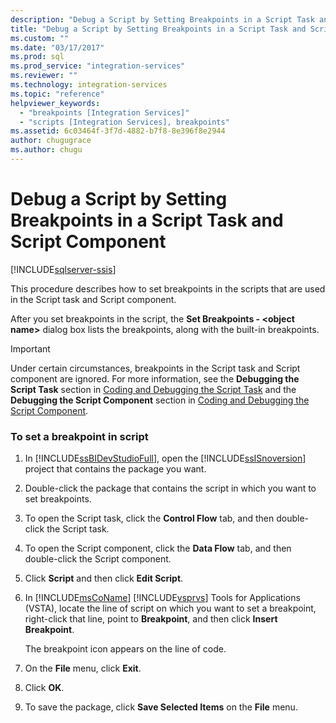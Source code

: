 ```yaml
---
description: "Debug a Script by Setting Breakpoints in a Script Task and Script Component"
title: "Debug a Script by Setting Breakpoints in a Script Task and Script Component | Microsoft Docs"
ms.custom: ""
ms.date: "03/17/2017"
ms.prod: sql
ms.prod_service: "integration-services"
ms.reviewer: ""
ms.technology: integration-services
ms.topic: "reference"
helpviewer_keywords: 
  - "breakpoints [Integration Services]"
  - "scripts [Integration Services], breakpoints"
ms.assetid: 6c03464f-3f7d-4882-b7f8-8e396f8e2944
author: chugugrace
ms.author: chugu
---
```

# Debug a Script by Setting Breakpoints in a Script Task and Script Component

[!INCLUDE[sqlserver-ssis](../../includes/applies-to-version/sqlserver-ssis.md)]


  This procedure describes how to set breakpoints in the scripts that are used in the Script task and Script component.  
  
 After you set breakpoints in the script, the **Set Breakpoints - \<object name>** dialog box lists the breakpoints, along with the built-in breakpoints.  
  
> [!IMPORTANT]  
>  Under certain circumstances, breakpoints in the Script task and Script component are ignored. For more information, see the **Debugging the Script Task** section in [Coding and Debugging the Script Task](../../integration-services/extending-packages-scripting/task/coding-and-debugging-the-script-task.md) and the **Debugging the Script Component** section in [Coding and Debugging the Script Component](../../integration-services/extending-packages-scripting/data-flow-script-component/coding-and-debugging-the-script-component.md).  
  
### To set a breakpoint in script  
  
1.  In [!INCLUDE[ssBIDevStudioFull](../../includes/ssbidevstudiofull-md.md)], open the [!INCLUDE[ssISnoversion](../../includes/ssisnoversion-md.md)] project that contains the package you want.  
  
2.  Double-click the package that contains the script in which you want to set breakpoints.  
  
3.  To open the Script task, click the **Control Flow** tab, and then double-click the Script task.  
  
4.  To open the Script component, click the **Data Flow** tab, and then double-click the Script component.  
  
5.  Click **Script** and then click **Edit Script**.  
  
6.  In [!INCLUDE[msCoName](../../includes/msconame-md.md)] [!INCLUDE[vsprvs](../../includes/vsprvs-md.md)] Tools for Applications (VSTA), locate the line of script on which you want to set a breakpoint, right-click that line, point to **Breakpoint**, and then click **Insert Breakpoint**.  
  
     The breakpoint icon appears on the line of code.  
  
7.  On the **File** menu, click **Exit**.  
  
8.  Click **OK**.  
  
9. To save the package, click **Save Selected Items** on the **File** menu.  
  
  
